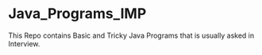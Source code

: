 # Java_Programs_IMP
This Repo contains Basic and Tricky Java Programs that is usually asked in Interview.
